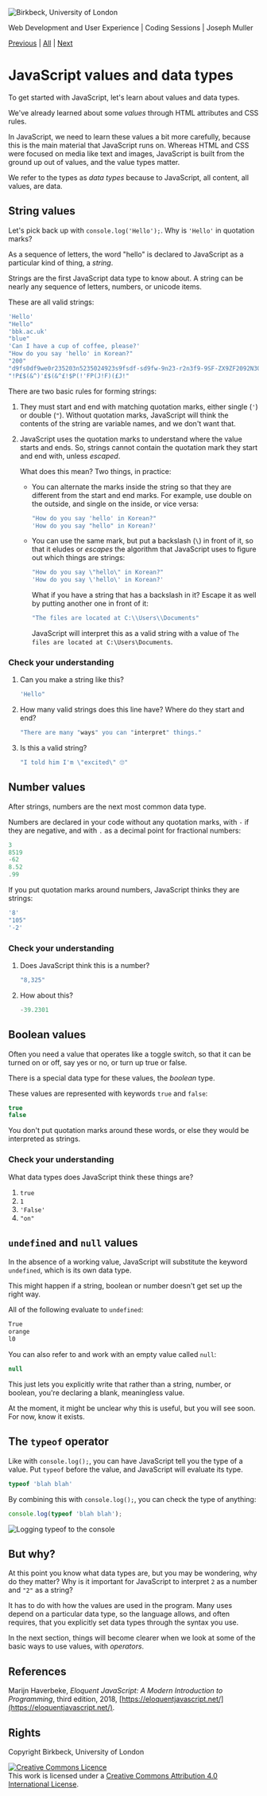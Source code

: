 ![Birkbeck, University of London](images/birkbeck-logo.jpg)

Web Development and User Experience | Coding Sessions | Joseph Muller

[Previous](javascript-setup.md) | [All](README.md) | [Next](javascript-evaluation-with-operators.md)

# JavaScript values and data types

To get started with JavaScript, let's learn about values and data types.

We've already learned about some *values* through HTML attributes and CSS rules.

In JavaScript, we need to learn these values a bit more carefully, because this is the main material that JavaScript runs on. Whereas HTML and CSS were focused on media like text and images, JavaScript is built from the ground up out of values, and the value types matter.

We refer to the types as *data types* because to JavaScript, all content, all values, are data.

## String values

Let's pick back up with `console.log('Hello');`. Why is `'Hello'` in quotation marks?

As a sequence of letters, the word "hello" is declared to JavaScript as a particular kind of thing, a *string*.

Strings are the first JavaScript data type to know about. A string can be nearly any sequence of letters, numbers, or unicode items.

These are all valid strings:

```js
'Hello'
"Hello"
'bbk.ac.uk'
"blue"
'Can I have a cup of coffee, please?'
"How do you say 'hello' in Korean?"
"200"
"d9fs0df9we0r235203n5235024923s9fsdf-sd9fw-9n23-r2n3f9-9SF-ZX9ZF2092N30FN20F9N"
"!P£$(&^)'£$(&^£!$P(!'FP(J!F)(£J!"
```

There are two basic rules for forming strings:

1. They must start and end with matching quotation marks, either single (`'`) or double (`"`). Without quotation marks, JavaScript will think the contents of the string are variable names, and we don't want that.

2. JavaScript uses the quotation marks to understand where the value starts and ends. So, strings cannot contain the quotation mark they start and end with, unless *escaped*. 

    What does this mean? Two things, in practice:

    - You can alternate the marks inside the string so that they are different from the start and end marks. For example, use double on the outside, and single on the inside, or vice versa:

        ```js
        "How do you say 'hello' in Korean?"
        'How do you say "hello" in Korean?'
        ```

    - You can use the same mark, but put a backslash (`\`) in front of it, so that it eludes or *escapes* the algorithm that JavaScript uses to figure out which things are strings:

        ```js
        "How do you say \"hello\" in Korean?"
        'How do you say \'hello\' in Korean?'
        ```

        What if you have a string that has a backslash in it? Escape it as well by putting another one in front of it:

        ```js
        "The files are located at C:\\Users\\Documents"
        ```

        JavaScript will interpret this as a valid string with a value of `The files are located at C:\Users\Documents`.

### Check your understanding

1. Can you make a string like this?

    ```js
    'Hello"
    ```

2. How many valid strings does this line have? Where do they start and end?

    ```js
    "There are many "ways" you can "interpret" things."
    ```

3. Is this a valid string?

    ```js
    "I told him I'm \"excited\" 🙄"
    ```

## Number values
After strings, numbers are the next most common data type.

Numbers are declared in your code without any quotation marks, with `-` if they are negative, and with `.` as a decimal point for fractional numbers:

```js
3
8519
-62
8.52
.99
```

If you put quotation marks around numbers, JavaScript thinks they are strings:

```js
'8'
"105"
'-2'
```

### Check your understanding

1. Does JavaScript think this is a number?

    ```js
    "8,325"
    ```

2. How about this?

    ```js
    -39.2301
    ```

## Boolean values

Often you need a value that operates like a toggle switch, so that it can be turned on or off, say yes or no, or turn up true or false.

There is a special data type for these values, the *boolean* type.

These values are represented with keywords `true` and `false`:

```js
true
false
```

You don't put quotation marks around these words, or else they would be interpreted as strings.

### Check your understanding

What data types does JavaScript think these things are?

1. `true`
2. `1`
3. `'False'`
4. `"on"`

## `undefined` and `null` values

In the absence of a working value, JavaScript will substitute the keyword `undefined`, which is its own data type.

This might happen if a string, boolean or number doesn't get set up the right way.

All of the following evaluate to `undefined`:

```js
True
orange
l0
```

You can also refer to and work with an empty value called `null`:

```js
null
```

This just lets you explicitly write that rather than a string, number, or boolean, you're declaring a blank, meaningless value.

At the moment, it might be unclear why this is useful, but you will see soon. For now, know it exists.

## The `typeof` operator

Like with `console.log();`, you can have JavaScript tell you the type of a value. Put `typeof` before the value, and JavaScript will evaluate its type.

```js
typeof 'blah blah'
```

By combining this with `console.log();`, you can check the type of anything:

```js
console.log(typeof 'blah blah');
```

![Logging typeof to the console](images/js-typeof-blah.png)

## But why?

At this point you know what data types are, but you may be wondering, why do they matter? Why is it important for JavaScript to interpret `2` as a number and `"2"` as a string?

It has to do with how the values are used in the program. Many uses depend on a particular data type, so the language allows, and often requires, that you explicitly set data types through the syntax you use.

In the next section, things will become clearer when we look at some of the basic ways to use values, with *operators*.

## References
Marijn Haverbeke, *Eloquent JavaScript: A Modern Introduction to Programming*, third edition, 2018, [https://eloquentjavascript.net/](https://eloquentjavascript.net/).

## Rights
Copyright Birkbeck, University of London

<a rel="license" href="http://creativecommons.org/licenses/by/4.0/"><img alt="Creative Commons Licence" src="https://i.creativecommons.org/l/by/4.0/88x31.png" /></a><br />This work is licensed under a <a rel="license" href="http://creativecommons.org/licenses/by/4.0/">Creative Commons Attribution 4.0 International License</a>.


